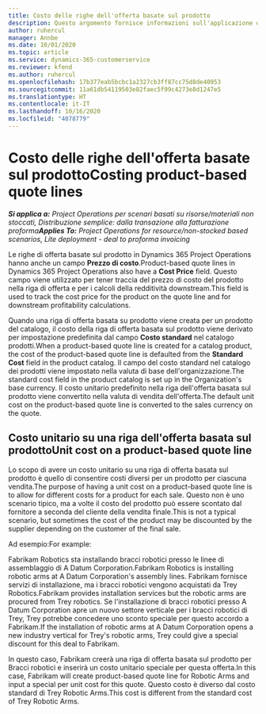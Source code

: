 ```yaml
---
title: Costo delle righe dell'offerta basate sul prodotto
description: Questo argomento fornisce informazioni sull'applicazione di un prezzo di costo a una riga di offerta basata su prodotto.
author: ruhercul
manager: Annbe
ms.date: 10/01/2020
ms.topic: article
ms.service: dynamics-365-customerservice
ms.reviewer: kfend
ms.author: ruhercul
ms.openlocfilehash: 17b377eab5bcbc1a2327cb3ff87cc75d8de40953
ms.sourcegitcommit: 11a61db54119503e82faec5f99c4273e8d1247e5
ms.translationtype: HT
ms.contentlocale: it-IT
ms.lasthandoff: 10/16/2020
ms.locfileid: "4078779"
---
```

# <a name="costing-product-based-quote-lines"></a><span data-ttu-id="e4759-103">Costo delle righe dell'offerta basate sul prodotto</span><span class="sxs-lookup"><span data-stu-id="e4759-103">Costing product-based quote lines</span></span>

<span data-ttu-id="e4759-104">_**Si applica a:** Project Operations per scenari basati su risorse/materiali non stoccati, Distribuzione semplice: dalla transazione alla fatturazione proforma_</span><span class="sxs-lookup"><span data-stu-id="e4759-104">_**Applies To:** Project Operations for resource/non-stocked based scenarios, Lite deployment - deal to proforma invoicing_</span></span>


<span data-ttu-id="e4759-105">Le righe di offerta basate sul prodotto in Dynamics 365 Project Operations hanno anche un campo **Prezzo di costo**.</span><span class="sxs-lookup"><span data-stu-id="e4759-105">Product-based quote lines in Dynamics 365 Project Operations also have a **Cost Price** field.</span></span> <span data-ttu-id="e4759-106">Questo campo viene utilizzato per tener traccia del prezzo di costo del prodotto nella riga di offerta e per i calcoli della redditività downstream.</span><span class="sxs-lookup"><span data-stu-id="e4759-106">This field is used to track the cost price for the product on the quote line and for downstream profitability calculations.</span></span>

<span data-ttu-id="e4759-107">Quando una riga di offerta basata su prodotto viene creata per un prodotto del catalogo, il costo della riga di offerta basata sul prodotto viene derivato per impostazione predefinita dal campo **Costo standard** nel catalogo prodotti.</span><span class="sxs-lookup"><span data-stu-id="e4759-107">When a product-based quote line is created for a catalog product, the cost of the product-based quote line is defaulted from the **Standard Cost** field in the product catalog.</span></span> <span data-ttu-id="e4759-108">Il campo del costo standard nel catalogo dei prodotti viene impostato nella valuta di base dell'organizzazione.</span><span class="sxs-lookup"><span data-stu-id="e4759-108">The standard cost field in the product catalog is set up in the Organization's base currency.</span></span> <span data-ttu-id="e4759-109">Il costo unitario predefinito nella riga dell'offerta basata sul prodotto viene convertito nella valuta di vendita dell'offerta.</span><span class="sxs-lookup"><span data-stu-id="e4759-109">The default unit cost on the product-based quote line is converted to the sales currency on the quote.</span></span>

## <a name="unit-cost-on-a-product-based-quote-line"></a><span data-ttu-id="e4759-110">Costo unitario su una riga dell'offerta basata sul prodotto</span><span class="sxs-lookup"><span data-stu-id="e4759-110">Unit cost on a product-based quote line</span></span>

<span data-ttu-id="e4759-111">Lo scopo di avere un costo unitario su una riga di offerta basata sul prodotto è quello di consentire costi diversi per un prodotto per ciascuna vendita.</span><span class="sxs-lookup"><span data-stu-id="e4759-111">The purpose of having a unit cost on a product-based quote line is to allow for different costs for a product for each sale.</span></span> <span data-ttu-id="e4759-112">Questo non è uno scenario tipico, ma a volte il costo del prodotto può essere scontato dal fornitore a seconda del cliente della vendita finale.</span><span class="sxs-lookup"><span data-stu-id="e4759-112">This is not a typical scenario, but sometimes the cost of the product may be discounted by the supplier depending on the customer of the final sale.</span></span>

<span data-ttu-id="e4759-113">Ad esempio:</span><span class="sxs-lookup"><span data-stu-id="e4759-113">For example:</span></span>

<span data-ttu-id="e4759-114">Fabrikam Robotics sta installando bracci robotici presso le linee di assemblaggio di A Datum Corporation.</span><span class="sxs-lookup"><span data-stu-id="e4759-114">Fabrikam Robotics is installing robotic arms at A Datum Corporation's assembly lines.</span></span> <span data-ttu-id="e4759-115">Fabrikam fornisce servizi di installazione, ma i bracci robotici vengono acquistati da Trey Robotics.</span><span class="sxs-lookup"><span data-stu-id="e4759-115">Fabrikam provides installation services but the robotic arms are procured from Trey robotics.</span></span> <span data-ttu-id="e4759-116">Se l'installazione di bracci robotici presso A Datum Corporation apre un nuovo settore verticale per i bracci robotici di Trey, Trey potrebbe concedere uno sconto speciale per questo accordo a Fabrikam.</span><span class="sxs-lookup"><span data-stu-id="e4759-116">If the installation of robotic arms at A Datum Corporation opens a new industry vertical for Trey's robotic arms, Trey could give a special discount for this deal to Fabrikam.</span></span>

<span data-ttu-id="e4759-117">In questo caso, Fabrikam creerà una riga di offerta basata sul prodotto per Bracci robotici e inserirà un costo unitario speciale per questa offerta.</span><span class="sxs-lookup"><span data-stu-id="e4759-117">In this case, Fabrikam will create product-based quote line for Robotic Arms and input a special per unit cost for this quote.</span></span> <span data-ttu-id="e4759-118">Questo costo è diverso dal costo standard di Trey Robotic Arms.</span><span class="sxs-lookup"><span data-stu-id="e4759-118">This cost is different from the standard cost of Trey Robotic Arms.</span></span>
